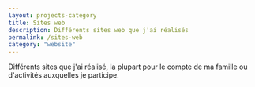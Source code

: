 ```yaml
---
layout: projects-category
title: Sites web
description: Différents sites web que j'ai réalisés
permalink: /sites-web
category: "website"
---
```


Différents sites que j'ai réalisé, la plupart pour le compte de ma famille ou d'activités auxquelles je participe.
